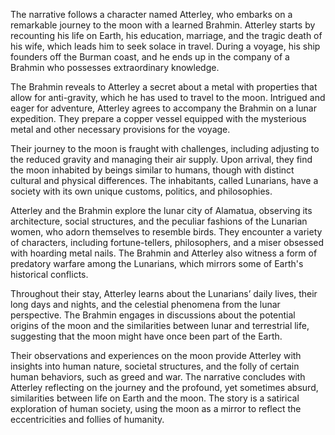 The narrative follows a character named Atterley, who embarks on a remarkable journey to the moon with a learned Brahmin. Atterley starts by recounting his life on Earth, his education, marriage, and the tragic death of his wife, which leads him to seek solace in travel. During a voyage, his ship founders off the Burman coast, and he ends up in the company of a Brahmin who possesses extraordinary knowledge.

The Brahmin reveals to Atterley a secret about a metal with properties that allow for anti-gravity, which he has used to travel to the moon. Intrigued and eager for adventure, Atterley agrees to accompany the Brahmin on a lunar expedition. They prepare a copper vessel equipped with the mysterious metal and other necessary provisions for the voyage.

Their journey to the moon is fraught with challenges, including adjusting to the reduced gravity and managing their air supply. Upon arrival, they find the moon inhabited by beings similar to humans, though with distinct cultural and physical differences. The inhabitants, called Lunarians, have a society with its own unique customs, politics, and philosophies.

Atterley and the Brahmin explore the lunar city of Alamatua, observing its architecture, social structures, and the peculiar fashions of the Lunarian women, who adorn themselves to resemble birds. They encounter a variety of characters, including fortune-tellers, philosophers, and a miser obsessed with hoarding metal nails. The Brahmin and Atterley also witness a form of predatory warfare among the Lunarians, which mirrors some of Earth's historical conflicts.

Throughout their stay, Atterley learns about the Lunarians’ daily lives, their long days and nights, and the celestial phenomena from the lunar perspective. The Brahmin engages in discussions about the potential origins of the moon and the similarities between lunar and terrestrial life, suggesting that the moon might have once been part of the Earth.

Their observations and experiences on the moon provide Atterley with insights into human nature, societal structures, and the folly of certain human behaviors, such as greed and war. The narrative concludes with Atterley reflecting on the journey and the profound, yet sometimes absurd, similarities between life on Earth and the moon. The story is a satirical exploration of human society, using the moon as a mirror to reflect the eccentricities and follies of humanity.